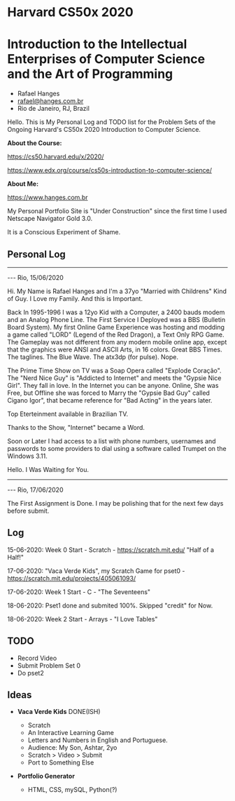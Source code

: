 # Harvard CS50x 2020
# Introduction to the Intellectual Enterprises of Computer Science and the Art of Programming

* Rafael Hanges
* rafael@hanges.com.br
* Rio de Janeiro, RJ, Brazil

Hello. This is My Personal Log and TODO list for the Problem Sets of the Ongoing Harvard's CS50x 2020 Introduction to Computer Science.

**About the Course:**

https://cs50.harvard.edu/x/2020/

https://www.edx.org/course/cs50s-introduction-to-computer-science/

**About Me:**

https://www.hanges.com.br

My Personal Portfolio Site is "Under Construction" since the first time I used Netscape Navigator Gold 3.0.

It is a Conscious Experiment of Shame.

## Personal Log

----------
--- Rio, 15/06/2020

Hi. My Name is Rafael Hanges and I'm a 37yo "Married with Childrens" Kind of Guy. I Love my Family. And this is Important.

Back In 1995-1996 I was a 12yo Kid with a Computer, a 2400 bauds modem and an Analog Phone Line. The First Service I Deployed was a BBS (Bulletin Board System). My first Online Game Experience was hosting and modding a game called "LORD" (Legend of the Red Dragon), a Text Only RPG Game. The Gameplay was not different from any modern mobile online app, except that the graphics were ANSI and ASCII Arts, in 16 colors. Great BBS Times. The taglines. The Blue Wave. The atx3dp (for pulse). Nope.

The Prime Time Show on TV was a Soap Opera called "Explode Coração". The "Nerd Nice Guy" is "Addicted to Internet" and meets the "Gypsie Nice Girl". They fall in love. In the Internet you can be anyone. Online, She was Free, but Offline she was forced to Marry the "Gypsie Bad Guy" called Cigano Igor", that became reference for "Bad Acting" in the years later.

Top Eterteinment available in Brazilian TV.

Thanks to the Show, "Internet" became a Word.

Soon or Later I had access to a list with phone numbers, usernames and passwords to some providers to dial using a software called Trumpet on the Windows 3.11. 

Hello. I Was Waiting for You.

----------
--- Rio, 17/06/2020

The First Assignment is Done. I may be polishing that for the next few days before submit.

## Log

15-06-2020: Week 0 Start - Scratch - https://scratch.mit.edu/ "Half of a Half!"

17-06-2020: "Vaca Verde Kids", my Scratch Game for pset0 - https://scratch.mit.edu/projects/405061093/


17-06-2020: Week 1 Start - C - "The Seventeens"

18-06-2020: Pset1 done and submited 100%. Skipped "credit" for Now.

18-06-2020: Week 2 Start - Arrays - "I Love Tables"


## TODO
- Record Video
- Submit Problem Set 0
- Do pset2


## Ideas

* **Vaca Verde Kids** DONE(ISH)
  * Scratch
  * An Interactive Learning Game
  * Letters and Numbers in English and Portuguese.
  * Audience: My Son, Ashtar, 2yo
  * Scratch > Video > Submit
  * Port to Something Else
 
* **Portfolio Generator**
  * HTML, CSS, mySQL, Python(?)

